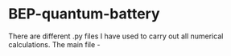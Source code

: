 # BEP-quantum-battery
There are different .py files I have used to carry out all numerical calculations. The main file - 
